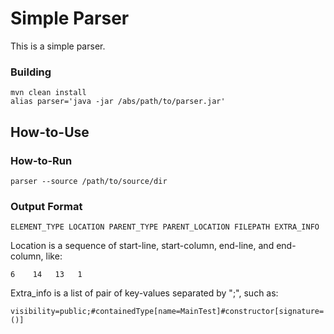 # Simple Parser
This is a simple parser.
### Building
```
mvn clean install
alias parser='java -jar /abs/path/to/parser.jar'
```

## How-to-Use
### How-to-Run
```
parser --source /path/to/source/dir
```
### Output Format
```
ELEMENT_TYPE LOCATION PARENT_TYPE PARENT_LOCATION FILEPATH EXTRA_INFO
```
Location is a sequence of start-line, start-column, end-line, and end-column, like:
```
6    14   13   1
```

Extra_info is a list of pair of key-values separated by ";", such as:
```
visibility=public;#containedType[name=MainTest]#constructor[signature=()]
```